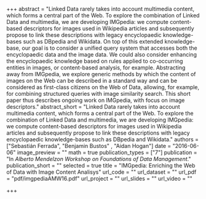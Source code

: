 +++
abstract = "Linked Data rarely takes into account multimedia content, which forms a central part of the Web. To explore the combination of Linked Data and multimedia, we are developing IMGpedia: we compute content-based descriptors for images used in Wikipedia articles and subsequently propose to link these descriptions with legacy encyclopaedic knowledge-bases such as DBpedia and Wikidata. On top of this extended knowledge-base, our goal is to consider a unified query system that accesses both the encyclopaedic data and the image data. We could also consider enhancing the encyclopaedic knowledge based on rules applied to co-occurring entities in images, or content-based analysis, for example. Abstracting away from IMGpedia, we explore generic methods by which the content of images on the Web can be described in a standard way and can be considered as first-class citizens on the Web of Data, allowing, for example, for combining structured queries with image similarity search. This short paper thus describes ongoing work on IMGpedia, with focus on image descriptors."
abstract_short = "Linked Data rarely takes into account multimedia content, which forms a central part of the Web. To explore the combination of Linked Data and multimedia, we are developing IMGpedia: we compute content-based descriptors for images used in Wikipedia articles and subsequently propose to link these descriptions with legacy encyclopaedic knowledge-bases such as DBpedia and Wikidata."
authors = ["Sebastián Ferrada", "Benjamin Bustos" , "Aidan Hogan"]
date = "2016-06-06"
image_preview = ""
math = true
publication_types = ["7"]
publication = "In *Alberto Mendelzon Workshop on Foundations of Data Management*."
publication_short = ""
selected = true
title = "IMGpedia: Enriching the Web of Data with Image Content Analisys"
url_code = ""
url_dataset = ""
url_pdf = "pdf/imgpediaAMW16.pdf"
url_project = ""
url_slides = ""
url_video = ""

+++
